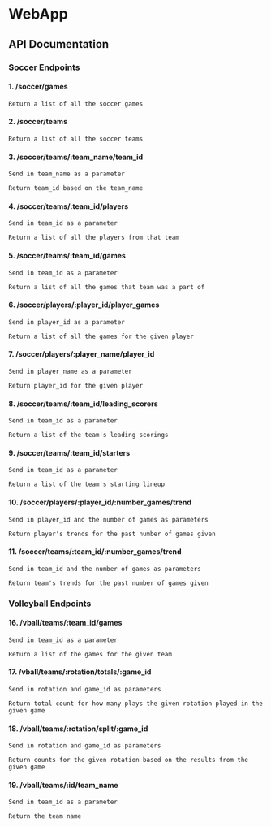 # WebApp

## API Documentation

### Soccer Endpoints

#### 1. /soccer/games

    Return a list of all the soccer games

#### 2. /soccer/teams

    Return a list of all the soccer teams
    
#### 3. /soccer/teams/:team_name/team_id

    Send in team_name as a parameter

    Return team_id based on the team_name
    
#### 4. /soccer/teams/:team_id/players

    Send in team_id as a parameter

    Return a list of all the players from that team

#### 5. /soccer/teams/:team_id/games

    Send in team_id as a parameter

    Return a list of all the games that team was a part of

#### 6. /soccer/players/:player_id/player_games

    Send in player_id as a parameter

    Return a list of all the games for the given player
    
#### 7. /soccer/players/:player_name/player_id

    Send in player_name as a parameter

    Return player_id for the given player
 
#### 8. /soccer/teams/:team_id/leading_scorers

    Send in team_id as a parameter

    Return a list of the team's leading scorings

#### 9. /soccer/teams/:team_id/starters

    Send in team_id as a parameter

    Return a list of the team's starting lineup

#### 10. /soccer/players/:player_id/:number_games/trend

    Send in player_id and the number of games as parameters

    Return player's trends for the past number of games given

#### 11. /soccer/teams/:team_id/:number_games/trend

    Send in team_id and the number of games as parameters

    Return team's trends for the past number of games given

### Volleyball Endpoints

#### 16. /vball/teams/:team_id/games

    Send in team_id as a parameter

    Return a list of the games for the given team

#### 17. /vball/teams/:rotation/totals/:game_id

    Send in rotation and game_id as parameters

    Return total count for how many plays the given rotation played in the given game

#### 18. /vball/teams/:rotation/split/:game_id

    Send in rotation and game_id as parameters

    Return counts for the given rotation based on the results from the given game

#### 19. /vball/teams/:id/team_name

    Send in team_id as a parameter

    Return the team name
